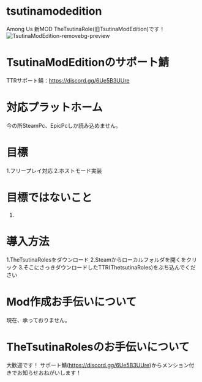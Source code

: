 # tsutinamodedition
Among Us 新MOD TheTsutinaRole(旧TsutinaModEdition)です！
![TsutinaModEdition-removebg-preview](https://user-images.githubusercontent.com/93066074/158156517-17b47bd9-2645-4d0c-b9e1-0782a323761f.png)
# TsutinaModEditionのサポート鯖
TTRサポート鯖：https://discord.gg/6Ue5B3UUre
# 対応プラットホーム
今の所SteamPc、EpicPcしか読み込めません。
# 目標
1.フリープレイ対応
2.ホストモード実装
# 目標ではないこと
1.
# 導入方法
1.TheTsutinaRolesをダウンロード
2.Steamからローカルフォルダを開くをクリック
3.そこにさっきダウンロードしたTTR(ThetsutinaRoles)をぶち込んでください
# Mod作成お手伝いについて
現在、承っておりません。
# TheTsutinaRolesのお手伝いについて
大歓迎です！
サポート鯖(https://discord.gg/6Ue5B3UUre)からメンション付きでお知らせおねがいします！
